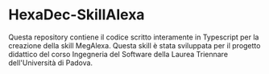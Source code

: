 # HexaDec-SkillAlexa
Questa repository contiene il codice scritto interamente in Typescript per la creazione della skill MegAlexa. Questa skill è stata sviluppata per il progetto didattico del corso Ingegneria del Software della Laurea Triennare dell'Università di Padova.
